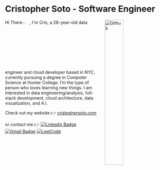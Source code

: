 # Cristopher Soto - Software Engineer
<img width="35%" align="right" alt="Github" src="https://user-images.githubusercontent.com/48678280/88862734-4903af80-d201-11ea-968b-9c939d88a37c.gif" />

Hi There  <img src="https://raw.githubusercontent.com/iampavangandhi/iampavangandhi/master/gifs/Hi.gif" width="4%"></h2>, 
I'm Cris, a 28-year-old data engineer and cloud developer based in NYC, currently pursuing a degree in Computer Science at Hunter College. I’m the type of person who loves learning new things.
I am interested in data engineering/analysis, full-stack development, cloud architecture, data visualization, and A.I.

Check out my website :point_right: <a href="http://cristophersoto.com/" target="_blank">cristophersoto.com</a>

or contact me :point_right: [![Linkedin Badge](https://img.shields.io/badge/-Linkedin-4169E1?style=flat-square&logo=Linkedin&logoColor=white&&link=https://www.linkedin.com/in/cristopher-soto-870106224/)](https://www.linkedin.com/in/cristopher-soto-870106224/)
[![Gmail Badge](https://img.shields.io/badge/-Gmail-c14438?style=flat-square&logo=Gmail&logoColor=white&link=mailto:criscodesnyc@gmail.com)](mailto:criscodesnyc@gmail.com)
[![LeetCode](https://img.shields.io/badge/LeetCode-000000?style=flat-square&logo=LeetCode&logoColor=#d16c06&&link=https://leetcode.com/criscode97/)](https://leetcode.com/criscode97/)


<!---
criscode97/criscode97 is a ✨ special ✨ repository because its `README.md` (this file) appears on your GitHub profile.
You can click the Preview link to take a look at your changes.
--->
